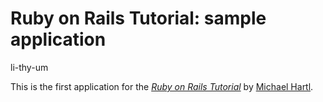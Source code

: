 # Ruby on Rails Tutorial: sample application
li-thy-um

This is the first application for the
[*Ruby on Rails Tutorial*](http://railstutorial.org/)
by [Michael Hartl](http://michaelhartl.com/).
